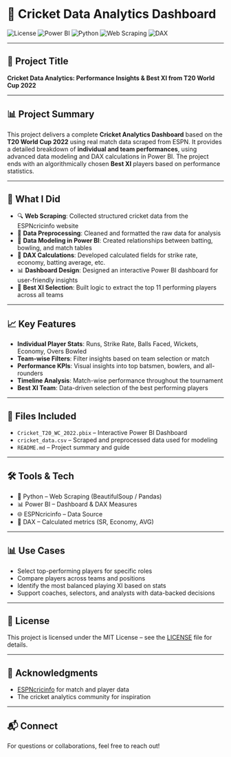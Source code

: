 # 🏏 Cricket Data Analytics Dashboard

![License](https://img.shields.io/badge/License-MIT-green)
![Power BI](https://img.shields.io/badge/Built%20with-Power%20BI-yellow)
![Python](https://img.shields.io/badge/Language-Python-blue)
![Web Scraping](https://img.shields.io/badge/Technique-Web%20Scraping-orange)
![DAX](https://img.shields.io/badge/Power%20BI-DAX-critical)

---

## 📌 Project Title

**Cricket Data Analytics: Performance Insights & Best XI from T20 World Cup 2022**

---

## 📊 Project Summary

This project delivers a complete **Cricket Analytics Dashboard** based on the **T20 World Cup 2022** using real match data scraped from ESPN. It provides a detailed breakdown of **individual and team performances**, using advanced data modeling and DAX calculations in Power BI. The project ends with an algorithmically chosen **Best XI** players based on performance statistics.

---

## 🚀 What I Did

- 🔍 **Web Scraping**: Collected structured cricket data from the ESPNcricinfo website
- 🧹 **Data Preprocessing**: Cleaned and formatted the raw data for analysis
- 📐 **Data Modeling in Power BI**: Created relationships between batting, bowling, and match tables
- 🧠 **DAX Calculations**: Developed calculated fields for strike rate, economy, batting average, etc.
- 📊 **Dashboard Design**: Designed an interactive Power BI dashboard for user-friendly insights
- 🧩 **Best XI Selection**: Built logic to extract the top 11 performing players across all teams

---

## 📈 Key Features

- **Individual Player Stats**: Runs, Strike Rate, Balls Faced, Wickets, Economy, Overs Bowled
- **Team-wise Filters**: Filter insights based on team selection or match
- **Performance KPIs**: Visual insights into top batsmen, bowlers, and all-rounders
- **Timeline Analysis**: Match-wise performance throughout the tournament
- **Best XI Team**: Data-driven selection of the best performing players

---

## 📁 Files Included

- `Cricket_T20_WC_2022.pbix` – Interactive Power BI Dashboard
- `cricket_data.csv` – Scraped and preprocessed data used for modeling
- `README.md` – Project summary and guide

---

## 🛠️ Tools & Tech

- 🐍 Python – Web Scraping (BeautifulSoup / Pandas)
- 📊 Power BI – Dashboard & DAX Measures
- 🌐 ESPNcricinfo – Data Source
- 🧮 DAX – Calculated metrics (SR, Economy, AVG)

---

## 📊 Use Cases

- Select top-performing players for specific roles
- Compare players across teams and positions
- Identify the most balanced playing XI based on stats
- Support coaches, selectors, and analysts with data-backed decisions

---

## 📄 License

This project is licensed under the MIT License – see the [LICENSE](LICENSE) file for details.

---

## 🙌 Acknowledgments

- [ESPNcricinfo](https://www.espncricinfo.com/) for match and player data  
- The cricket analytics community for inspiration

---

## 📬 Connect

For questions or collaborations, feel free to reach out!

